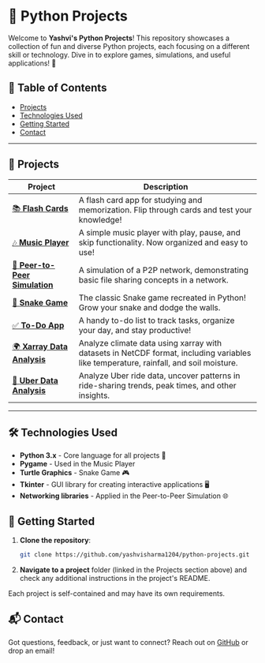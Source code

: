 # 🚀 Python Projects

Welcome to **Yashvi's Python Projects**! This repository showcases a collection of fun and diverse Python projects, each focusing on a different skill or technology. Dive in to explore games, simulations, and useful applications! 🎉

## 📂 Table of Contents
- [Projects](#projects)
- [Technologies Used](#technologies-used)
- [Getting Started](#getting-started)
- [Contact](#contact)

---

## 🌟 Projects

| Project                                            | Description                                                                                              |
|----------------------------------------------------|----------------------------------------------------------------------------------------------------------|
| [📚 **Flash Cards**](https://github.com/yashvisharma1204/python-projects/tree/main/Flash%20Cards) | A flash card app for studying and memorization. Flip through cards and test your knowledge!              |
| [🎶 **Music Player**](https://github.com/yashvisharma1204/python-projects/tree/main/Music%20Player) | A simple music player with play, pause, and skip functionality. Now organized and easy to use!            |
| [🔗 **Peer-to-Peer Simulation**](https://github.com/yashvisharma1204/python-projects/tree/main/Peer-to-Peer%20simulation) | A simulation of a P2P network, demonstrating basic file sharing concepts in a network.                    |
| [🐍 **Snake Game**](https://github.com/yashvisharma1204/python-projects/tree/main/Snake%20Game) | The classic Snake game recreated in Python! Grow your snake and dodge the walls.                           |
| [✅ **To-Do App**](https://github.com/yashvisharma1204/python-projects/tree/main/To_do_app-main) | A handy to-do list to track tasks, organize your day, and stay productive!                                |
| [🌍 **Xarray Data Analysis**](https://github.com/yashvisharma1204/python-projects/tree/main/Climate%data%20analysis) | Analyze climate data using xarray with datasets in NetCDF format, including variables like temperature, rainfall, and soil moisture. |
| [🚗 **Uber Data Analysis**](https://github.com/yashvisharma1204/python-projects/tree/main/Uber%20data%20analysis) | Analyze Uber ride data, uncover patterns in ride-sharing trends, peak times, and other insights. |

---

## 🛠 Technologies Used

- **Python 3.x** - Core language for all projects 🐍
- **Pygame** - Used in the Music Player
- **Turtle Graphics** - Snake Game 🎮
- **Tkinter** - GUI library for creating interactive applications 🖥️
- **Networking libraries** - Applied in the Peer-to-Peer Simulation 🌐

## 🚀 Getting Started

1. **Clone the repository**:
   ```bash
   git clone https://github.com/yashvisharma1204/python-projects.git
   ```
2. **Navigate to a project** folder (linked in the Projects section above) and check any additional instructions in the project's README.

Each project is self-contained and may have its own requirements.

## 📬 Contact

Got questions, feedback, or just want to connect? Reach out on [GitHub](https://github.com/yashvisharma1204) or drop an email! 

